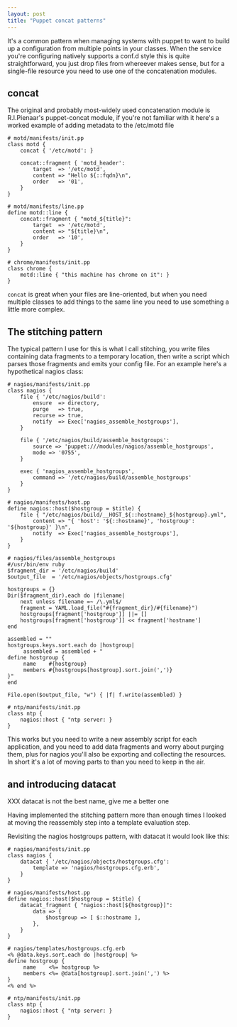 ```yaml
---
layout: post
title: "Puppet concat patterns"
---
```


It's a common pattern when managing systems with puppet to want to build up a
configuration from multiple points in your classes.   When the service you're
configuring natively supports a conf.d style this is quite straightforward, you
just drop files from whereever makes sense, but for a single-file resource you
need to use one of the concatenation modules.


## concat

The original and probably most-widely used concatenation module is
R.I.Pienaar's puppet-concat module, if you're not familiar with it
here's a worked example of adding metadata to the /etc/motd file

    # motd/manifests/init.pp
    class motd {
        concat { '/etc/motd': }

        concat::fragment { 'motd_header':
            target  => '/etc/motd',
            content => "Hello ${::fqdn}\n",
            order   => '01',
        }
    }

    # motd/manifests/line.pp
    define motd::line {
        concat::fragment { "motd_${title}":
            target  => '/etc/motd',
            content => "${title}\n",
            order   => '10',
        }
    }

    # chrome/manifests/init.pp
    class chrome {
        motd::line { "this machine has chrome on it": }
    }

`concat` is great when your files are line-oriented, but when you need multiple
classes to add things to the same line you need to use something a little more
complex.

## The stitching pattern

The typical pattern I use for this is what I call stitching, you write files
containing data fragments to a temporary location, then write a script which
parses those fragments and emits your config file.  For an example here's a
hypothetical nagios class:

    # nagios/manifests/init.pp
    class nagios {
        file { '/etc/nagios/build':
            ensure  => directory,
            purge   => true,
            recurse => true,
            notify  => Exec['nagios_assemble_hostgroups'],
        }

        file { '/etc/nagios/build/assemble_hostgroups':
            source => 'puppet:///modules/nagios/assemble_hostgroups',
            mode => '0755',
        }

        exec { 'nagios_assemble_hostgroups',
            command => '/etc/nagios/build/assemble_hostgroups'
        }
    }

    # nagios/manifests/host.pp
    define nagios::host($hostgroup = $title) {
        file { "/etc/nagios/build/__HOST_${::hostname}_${hostgroup}.yml",
            content => "{ 'host': '${::hostname}', 'hostgroup': '${hostgroup}' }\n",
            notify  => Exec['nagios_assemble_hostgroups'],
        }
    }

    # nagios/files/assemble_hostgroups
    #/usr/bin/env ruby
    $fragment_dir = '/etc/nagios/build'
    $output_file  = '/etc/nagios/objects/hostgroups.cfg'

    hostgroups = {}
    Dir($fragment_dir).each do |filename|
        next unless filename =~ /\.yml$/
        fragment = YAML.load_file("#{fragment_dir}/#{filename}")
        hostgroups[fragment['hostgroup']] ||= []
        hostgroups[fragment['hostgroup']] << fragment['hostname']
    end

    assembled = ""
    hostgroups.keys.sort.each do |hostgroup|
         assembled = assembled + "
    define hostgroup {
         name    #{hostgroup}
         members #{hostgroups[hostgroup].sort.join(',')}
    }"
    end

    File.open($output_file, "w") { |f| f.write(assembled) }

    # ntp/manifests/init.pp
    class ntp {
        nagios::host { "ntp server: }
    }


This works but you need to write a new assembly script for each application,
and you need to add data fragments and worry about purging them, plus for
nagios you'll also be exporting and collecting the resources.  In short it's a
lot of moving parts to than you need to keep in the air.

## and introducing datacat

XXX datacat is not the best name, give me a better one

Having implemented the stitching pattern more than enough times I looked
at moving the reassembly step into a template evaluation step.

Revisiting the nagios hostgroups pattern, with datacat it would look like this:

    # nagios/manifests/init.pp
    class nagios {
        datacat { '/etc/nagios/objects/hostgroups.cfg':
            template => 'nagios/hostgroups.cfg.erb',
        }
    }

    # nagios/manifests/host.pp
    define nagios::host($hostgroup = $title) {
        datacat_fragment { "nagios::host[${hostgroup}]":
            data => {
                $hostgroup => [ $::hostname ],
            },
        }
    }

    # nagios/templates/hostgroups.cfg.erb
    <% @data.keys.sort.each do |hostgroup| %>
    define hostgroup {
         name    <%= hostgroup %>
         members <%= @data[hostgroup].sort.join(',') %>
    }
    <% end %>

    # ntp/manifests/init.pp
    class ntp {
        nagios::host { "ntp server: }
    }

